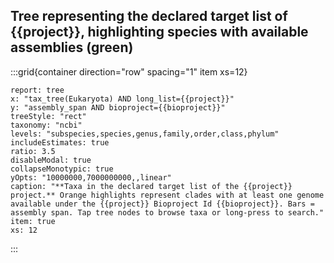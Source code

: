 ## Tree representing the declared target list of {{project}}, highlighting species with available assemblies (green)

:::grid{container direction="row" spacing="1" item xs=12}

```report
report: tree
x: "tax_tree(Eukaryota) AND long_list={{project}}"
y: "assembly_span AND bioproject={{bioproject}}"
treeStyle: "rect"
taxonomy: "ncbi"
levels: "subspecies,species,genus,family,order,class,phylum"
includeEstimates: true
ratio: 3.5
disableModal: true
collapseMonotypic: true
yOpts: "10000000,7000000000,,linear"
caption: "**Taxa in the declared target list of the {{project}} project.** Orange highlights represent clades with at least one genome available under the {{project}} Bioproject Id {{bioproject}}. Bars = assembly span. Tap tree nodes to browse taxa or long-press to search."
item: true
xs: 12
```

:::
